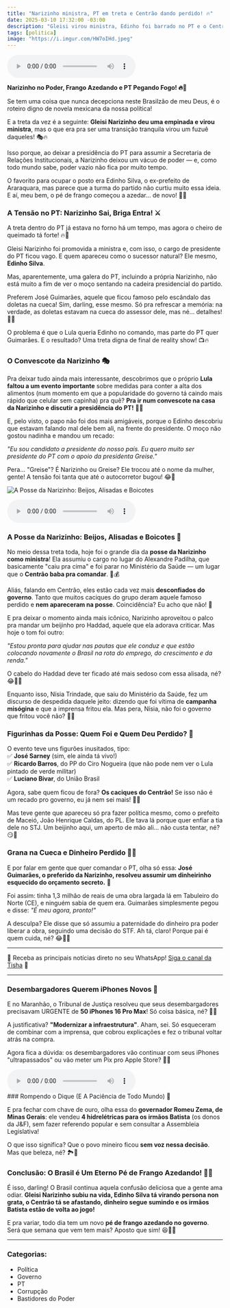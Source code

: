```yaml
---
title: "Narizinho ministra, PT em treta e Centrão dando perdido! 🔥"
date: 2025-03-10 17:32:00 -03:00
description: "Gleisi virou ministra, Edinho foi barrado no PT e o Centrão tá saindo de fininho. E ainda tem grana na cueca e iPhones pro tribunal! 🐓💸📱"
tags: [politica]
image: "https://i.imgur.com/HW7oIHd.jpeg"
---
```


<audio id="player-audio" controls="">
<source src="./audio/narizinho-ministra-pt-em-treta-e-centr-o-dando-perdido-p1.mp3" type="audio/mpeg" />
Seu navegador não suporta áudio.
</audio>
<br>

**Narizinho no Poder, Frango Azedando e PT Pegando Fogo! 🔥🐓**  

Se tem uma coisa que nunca decepciona neste Brasilzão de meu Deus, é o roteiro digno de novela mexicana da nossa política! 

E a treta da vez é a seguinte: **Gleisi Narizinho deu uma empinada e virou ministra**, mas o que era pra ser uma transição tranquila virou um fuzuê daqueles! 🎭🔥  

Isso porque, ao deixar a presidência do PT para assumir a Secretaria de Relações Institucionais, a Narizinho deixou um vácuo de poder — e, como todo mundo sabe, poder vazio não fica por muito tempo. 

O favorito para ocupar o posto era Edinho Silva, o ex-prefeito de Araraquara, mas parece que a turma do partido não curtiu muito essa ideia. E aí, meu bem, o pé de frango começou a azedar… de novo! 🍗🤢  



### A Tensão no PT: Narizinho Sai, Briga Entra! ⚔️  

A treta dentro do PT já estava no forno há um tempo, mas agora o cheiro de queimado tá forte! 🔥👃 

Gleisi Narizinho foi promovida a ministra e, com isso, o cargo de presidente do PT ficou vago. E quem apareceu como o sucessor natural? Ele mesmo, **Edinho Silva**.  

Mas, aparentemente, uma galera do PT, incluindo a própria Narizinho, não está muito a fim de ver o moço sentando na cadeira presidencial do partido. 

Preferem José Guimarães, aquele que ficou famoso pelo escândalo das doletas na cueca! Sim, darling, esse mesmo. Só pra refrescar a memória: na verdade, as doletas estavam na cueca do assessor dele, mas né… detalhes! 🫣💸  

O problema é que o Lula queria Edinho no comando, mas parte do PT quer Guimarães. E o resultado? Uma treta digna de final de reality show! 📺🔥  



### O Convescote da Narizinho 🎭  

Pra deixar tudo ainda mais interessante, descobrimos que o próprio **Lula faltou a um evento importante** sobre medidas para conter a alta dos alimentos (num momento em que a popularidade do governo tá caindo mais rápido que celular sem capinha) pra quê? **Pra ir num convescote na casa da Narizinho e discutir a presidência do PT!** 🍷🍾  

E, pelo visto, o papo não foi dos mais amigáveis, porque o Edinho descobriu que estavam falando mal dele bem ali, na frente do presidente. O moço não gostou nadinha e mandou um recado:  

*"Eu sou candidato a presidente do nosso país. Eu quero muito ser presidente do PT com o apoio da presidenta Greise."*  

Pera… "Greise"? É Narizinho ou Greise? Ele trocou até o nome da mulher, gente! A tensão foi tanta que até o autocorretor bugou! 😂📱  

![A Posse da Narizinho: Beijos, Alisadas e Boicotes](https://i.imgur.com/HW7oIHd.jpeg)

<audio id="player-audio" controls="">
<source src="./audio/narizinho-ministra-pt-em-treta-e-centr-o-dando-perdido-p2.mp3" type="audio/mpeg" />
Seu navegador não suporta áudio.
</audio>
<br>

### A Posse da Narizinho: Beijos, Alisadas e Boicotes 💄  

No meio dessa treta toda, hoje foi o grande dia da **posse da Narizinho como ministra**! Ela assumiu o cargo no lugar do Alexandre Padilha, que basicamente "caiu pra cima" e foi parar no Ministério da Saúde — um lugar que o **Centrão baba pra comandar**. 🤤💰  

Aliás, falando em Centrão, eles estão cada vez mais **desconfiados do governo**. Tanto que muitos caciques do grupo deram aquele famoso perdido e **nem apareceram na posse**. Coincidência? Eu acho que não! 👀  

E pra deixar o momento ainda mais icônico, Narizinho aproveitou o palco pra mandar um beijinho pro Haddad, aquele que ela adorava criticar. Mas hoje o tom foi outro:  

*"Estou pronta para ajudar nas pautas que ele conduz e que estão colocando novamente o Brasil na rota do emprego, do crescimento e da renda."*  

O cabelo do Haddad deve ter ficado até mais sedoso com essa alisada, né? 😂💇‍♂️  

Enquanto isso, Nísia Trindade, que saiu do Ministério da Saúde, fez um discurso de despedida daquele jeito: dizendo que foi vítima de **campanha misógina** e que a imprensa fritou ela. Mas pera, Nísia, não foi o governo que fritou você não? 🤔🍳  



### Figurinhas da Posse: Quem Foi e Quem Deu Perdido? 🤳  

O evento teve uns figurões inusitados, tipo:  
✅ **José Sarney** (sim, ele ainda tá vivo!)  
✅ **Ricardo Barros**, do PP do Ciro Nogueira (que não pode nem ver o Lula pintado de verde militar)  
✅ **Luciano Bivar**, do União Brasil  

Agora, sabe quem ficou de fora? **Os caciques do Centrão!** Se isso não é um recado pro governo, eu já nem sei mais! 🕵️‍♀️  

Mas teve gente que apareceu só pra fazer política mesmo, como o prefeito de Maceió, João Henrique Caldas, do PL. Ele tava lá porque quer enfiar a tia dele no STJ. Um beijinho aqui, um aperto de mão ali… não custa tentar, né? 😏💼  



### Grana na Cueca e Dinheiro Perdido 💸👖  


E por falar em gente que quer comandar o PT, olha só essa: **José Guimarães, o preferido da Narizinho, resolveu assumir um dinheirinho esquecido do orçamento secreto.** 🤨  

Foi assim: tinha 1,3 milhão de reais de uma obra largada lá em Tabuleiro do Norte (CE), e ninguém sabia de quem era. Guimarães simplesmente pegou e disse: *"É meu agora, pronto!"*  

A desculpa? Ele disse que só assumiu a paternidade do dinheiro pra poder liberar a obra, seguindo uma decisão do STF. Ah tá, claro! Porque pai é quem cuida, né? 😂👨‍👦  

---

🌟 Receba as principais notícias direto no seu WhatsApp! <a href="https://www.whatsapp.com/channel/0029VaiPYBPLo4heVf0U3u2d" target="_blank" rel="noopener noreferrer">Siga o canal da Tisha</a> 📲

---

### Desembargadores Querem iPhones Novos 📱  

E no Maranhão, o Tribunal de Justiça resolveu que seus desembargadores precisavam URGENTE de **50 iPhones 16 Pro Max**! Só coisa básica, né? 🤑💎  

A justificativa? **"Modernizar a infraestrutura"**. Aham, sei. Só esqueceram de combinar com a imprensa, que cobrou explicações e fez o tribunal voltar atrás na compra.  

Agora fica a dúvida: os desembargadores vão continuar com seus iPhones "ultrapassados" ou vão meter um Pix pro Apple Store? 🤭📲  


<audio id="player-audio" controls="">
<source src="./audio/narizinho-ministra-pt-em-treta-e-centr-o-dando-perdido-p3.mp3" type="audio/mpeg" />
Seu navegador não suporta áudio.
</audio>
<br>
### Rompendo o Dique (E A Paciência de Todo Mundo) 🌊  

E pra fechar com chave de ouro, olha essa do **governador Romeu Zema, de Minas Gerais**: ele vendeu **4 hidrelétricas para os irmãos Batista** (os donos da J&F), sem fazer referendo popular e sem consultar a Assembleia Legislativa!  

O que isso significa? Que o povo mineiro ficou **sem voz nessa decisão**. Mas que beleza, né? 🏞️💸  



### Conclusão: O Brasil é Um Eterno Pé de Frango Azedando! 🍗🤢  

É isso, darling! O Brasil continua aquela confusão deliciosa que a gente ama odiar. **Gleisi Narizinho subiu na vida, Edinho Silva tá virando persona non grata, o Centrão tá se afastando, dinheiro segue sumindo e os irmãos Batista estão de volta ao jogo!**  

E pra variar, todo dia tem um novo **pé de frango azedando no governo**. Será que semana que vem tem mais? Aposto que sim! 😆🐓🔥

---

### **Categorias:**

-   Política
-   Governo
-   PT
-   Corrupção
-   Bastidores do Poder
